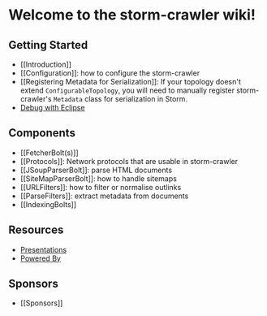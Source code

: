 # Welcome to the storm-crawler wiki!

## Getting Started
* [[Introduction]]
* [[Configuration]]: how to configure the storm-crawler
* [[Registering Metadata for Serialization]]: If your topology doesn't extend `ConfigurableTopology`, you will need to manually register storm-crawler's `Metadata` class for serialization in Storm.
* [Debug with Eclipse](Debug-with-Eclipse)

## Components
* [[FetcherBolt(s)]]
* [[Protocols]]: Network protocols that are usable in storm-crawler
* [[JSoupParserBolt]]: parse HTML documents
* [[SiteMapParserBolt]]: how to handle sitemaps
* [[URLFilters]]: how to filter or normalise outlinks
* [[ParseFilters]]: extract metadata from documents
* [[IndexingBolts]]

## Resources
* [Presentations](https://github.com/DigitalPebble/storm-crawler/wiki/Presentations)
* [Powered By](https://github.com/DigitalPebble/storm-crawler/wiki/Powered-By)

## Sponsors
* [[Sponsors]]